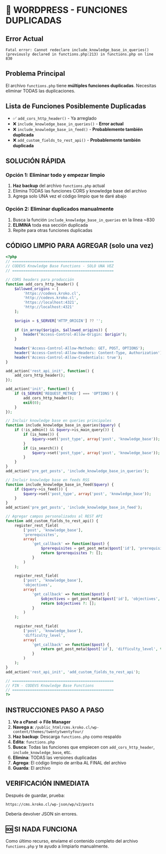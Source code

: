 # 🚨 WORDPRESS - FUNCIONES DUPLICADAS

## Error Actual
```
Fatal error: Cannot redeclare include_knowledge_base_in_queries() 
(previously declared in functions.php:213) in functions.php on line 830
```

## Problema Principal
El archivo `functions.php` tiene **múltiples funciones duplicadas**. Necesitas eliminar TODAS las duplicaciones.

## Lista de Funciones Posiblemente Duplicadas
- ✅ `add_cors_http_header()` - Ya arreglado
- ❌ `include_knowledge_base_in_queries()` - **Error actual**
- ❌ `include_knowledge_base_in_feed()` - **Probablemente también duplicada**
- ❌ `add_custom_fields_to_rest_api()` - **Probablemente también duplicada**

## SOLUCIÓN RÁPIDA

### Opción 1: Eliminar todo y empezar limpio
1. **Haz backup** del archivo `functions.php` actual
2. Elimina TODAS las funciones CORS y knowledge base del archivo
3. Agrega solo UNA vez el código limpio que te daré abajo

### Opción 2: Eliminar duplicados manualmente
1. Busca la función `include_knowledge_base_in_queries` en la línea ~830
2. **ELIMINA** toda esa sección duplicada
3. Repite para otras funciones duplicadas

## CÓDIGO LIMPIO PARA AGREGAR (solo una vez)

```php
<?php
// ==============================================
// CODEVS Knowledge Base Functions - SOLO UNA VEZ
// ==============================================

// CORS headers para producción
function add_cors_http_header() {
    $allowed_origins = [
        'https://codevs.kroko.cl',
        'http://codevs.kroko.cl',
        'https://localhost:4321',
        'http://localhost:4321'
    ];
    
    $origin = $_SERVER['HTTP_ORIGIN'] ?? '';
    
    if (in_array($origin, $allowed_origins)) {
        header("Access-Control-Allow-Origin: $origin");
    }
    
    header('Access-Control-Allow-Methods: GET, POST, OPTIONS');
    header('Access-Control-Allow-Headers: Content-Type, Authorization');
    header('Access-Control-Allow-Credentials: true');
}

add_action('rest_api_init', function() {
    add_cors_http_header();
});

add_action('init', function() {
    if ($_SERVER['REQUEST_METHOD'] === 'OPTIONS') {
        add_cors_http_header();
        exit(0);
    }
});

// Incluir knowledge base en queries principales
function include_knowledge_base_in_queries($query) {
    if (!is_admin() && $query->is_main_query()) {
        if (is_home()) {
            $query->set('post_type', array('post', 'knowledge_base'));
        }
        if (is_search()) {
            $query->set('post_type', array('post', 'knowledge_base'));
        }
    }
}
add_action('pre_get_posts', 'include_knowledge_base_in_queries');

// Incluir knowledge base en feeds RSS
function include_knowledge_base_in_feed($query) {
    if ($query->is_feed()) {
        $query->set('post_type', array('post', 'knowledge_base'));
    }
}
add_action('pre_get_posts', 'include_knowledge_base_in_feed');

// Agregar campos personalizados al REST API
function add_custom_fields_to_rest_api() {
    register_rest_field(
        ['post', 'knowledge_base'],
        'prerequisites',
        array(
            'get_callback' => function($post) {
                $prerequisites = get_post_meta($post['id'], 'prerequisites', true);
                return $prerequisites ?: [];
            }
        )
    );
    
    register_rest_field(
        ['post', 'knowledge_base'],
        'objectives',
        array(
            'get_callback' => function($post) {
                $objectives = get_post_meta($post['id'], 'objectives', true);
                return $objectives ?: [];
            }
        )
    );
    
    register_rest_field(
        ['post', 'knowledge_base'],
        'difficulty_level',
        array(
            'get_callback' => function($post) {
                return get_post_meta($post['id'], 'difficulty_level', true) ?: 'beginner';
            }
        )
    );
}
add_action('rest_api_init', 'add_custom_fields_to_rest_api');

// ==============================================
// FIN - CODEVS Knowledge Base Functions
// ==============================================
?>
```

## INSTRUCCIONES PASO A PASO

1. **Ve a cPanel → File Manager**
2. **Navega a**: `/public_html/cms.kroko.cl/wp-content/themes/twentytwentyfour/`
3. **Haz backup**: Descarga `functions.php` como respaldo
4. **Edita**: `functions.php`
5. **Busca**: Todas las funciones que empiecen con `add_cors_http_header`, `include_knowledge_base`, etc.
6. **Elimina**: TODAS las versiones duplicadas
7. **Agrega**: El código limpio de arriba AL FINAL del archivo
8. **Guarda**: El archivo

## VERIFICACIÓN INMEDIATA

Después de guardar, prueba:
```bash
https://cms.kroko.cl/wp-json/wp/v2/posts
```

Debería devolver JSON sin errores.

## 🆘 SI NADA FUNCIONA

Como último recurso, envíame el contenido completo del archivo `functions.php` y te ayudo a limpiarlo manualmente.
